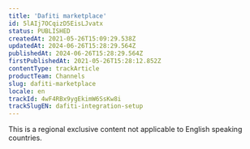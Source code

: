 ```yaml
---
title: 'Dafiti marketplace'
id: 5lAIj7OCqizD5EisLJvatx
status: PUBLISHED
createdAt: 2021-05-26T15:09:29.538Z
updatedAt: 2024-06-26T15:28:29.564Z
publishedAt: 2024-06-26T15:28:29.564Z
firstPublishedAt: 2021-05-26T15:28:12.852Z
contentType: trackArticle
productTeam: Channels
slug: dafiti-marketplace
locale: en
trackId: 4wF4RBx9ygEkimW6SsKw8i
trackSlugEN: dafiti-integration-setup
---
```


<div class="alert alert-warning" role="alert">This is a regional exclusive content not applicable to 
English speaking countries.</div>
